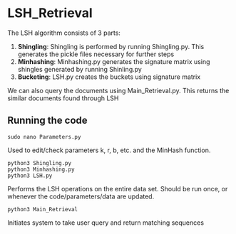 # LSH_Retrieval

The LSH algorithm consists of 3 parts:
1. **Shingling**: Shingling is performed by running Shingling.py. This generates the pickle files necessary for further steps
2. **Minhashing**: Minhashing.py generates the signature matrix using shingles generated by running Shinling.py
3. **Bucketing**: LSH.py creates the buckets using signature matrix

We can also query the documents using Main_Retrieval.py. This returns the similar documents found through LSH

## Running the code
```
sudo nano Parameters.py
```
Used to edit/check parameters k, r, b, etc. and the MinHash function.
```
python3 Shingling.py
python3 Minhashing.py
python3 LSH.py
```
Performs the LSH operations on the entire data set.
Should be run once, or whenever the code/parameters/data are updated.
```
python3 Main_Retrieval 
```
Initiates system to take user query and return matching sequences

